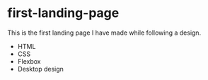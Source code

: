 # first-landing-page
This is the first landing page I have made while following a design.
- HTML
- CSS
- Flexbox
- Desktop design
